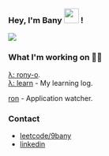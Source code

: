 
### Hey, I'm Bany <img src="https://media.giphy.com/media/hvRJCLFzcasrR4ia7z/giphy.gif" width="30"> !
![](https://komarev.com/ghpvc/?username=9bany)

### What I'm working on 👨‍💻

[λ: rony-o](https://github.com/browng-io/rony-o).<br>
[λ: learn](https://github.com/9bany/learn) - My learning log.<br>

[ron](https://github.com/9bany/ron) - Application watcher.<br>

### Contact
- [leetcode/9bany](https://leetcode.com/9bany/)
- [linkedin](https://www.linkedin.com/in/ybuoceban4569)
